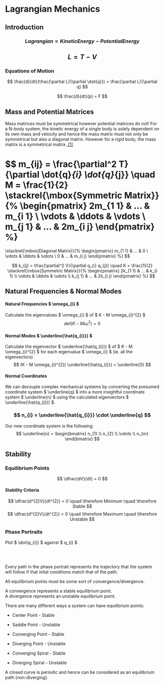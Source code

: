 # Lagrangian Mechanics

## Introduction

### $$ Lagrangian = Kinetic Energy - Potential Energy $$

## $$ L = T - V $$

### Equations of Motion
$$ \frac{d}{dt}(\frac{\partial L}{\partial \dot{q}}) = \frac{\partial L}{\partial q} $$

$$ \frac{d}{dt}(p) = F $$

## Mass and Potential Matrices

Mass matrices must be symmetrical however potential matrices do not! For a N-body system, the kinetic energy of a single body is solely dependent on its own mass and velocity and hence the mass matrix must not only be symmetrical but also a diagonal matrix. However for a rigid body, the mass matrix is a symmetrical matrix.[ [1] ](https://physics.stackexchange.com/questions/95627/can-a-mass-matrix-be-asymmetric)

$$
m_{ij} = \frac{\partial^2 T}{\partial \dot{q}_{i} \dot{q}_{j}}
\quad
M = \frac{1}{2}
\stackrel{\mbox{Symmetric Matrix}}{%
\begin{pmatrix}
2m_{1 1} & ... & m_{i 1} \\
\vdots & \ddots & \vdots \\ 
m_{j 1} & ... & 2m_{i j}
\end{pmatrix}
%}
= 
\stackrel{\mbox{Diagonal Matrix}}{%
\begin{pmatrix}
m_{1 1} & ... & 0 \\
\vdots & \ddots & \vdots \\ 
0 & ... & m_{i j}
\end{pmatrix}
%}
$$

$$ 
k_{ij} = \frac{\partial^2 V}{\partial q_{i} q_{j}}
\quad
K = \frac{1}{2}
\stackrel{\mbox{Symmetric Matrix}}{%
\begin{pmatrix}
2k_{1 1} & ... & k_{i 1} \\
\vdots & \ddots & \vdots \\ 
k_{j 1} & ... & 2k_{i j}
\end{pmatrix}
%}
$$

## Natural Frequencies & Normal Modes

#### Natural Frequencies $ \omega_{i} $ 
Calculate the eigenvalues $ \omega_{i} $ of $ K - M \omega_{i}^{2} $
$$ det(K - M \omega_{i}^{2}) = 0 $$

#### Normal Modes $ \underline{\hat{q_{i}}} $
Calculate the eigenvector $ \underline{\hat{q_{i}}} $ of $ K - M \omega_{i}^{2} $ for each eigenvalue $ \omega_{i} $ (ie. all the eigenvectors)
$$ (K - M \omega_{i}^{2}) \underline{\hat{q_{i}}} = \underline{0} $$

#### Normal Coordinates
We can decouple complex mechanical systems by converting the presumed coordinate system $ \underline{q} $ into a more insightful coordinate system $ \underline{n} $ using the calculated eigenvectors $ \underline{\hat{q_{i}}} $.

### $$ n_{i} = \underline{\hat{q_{i}}} \cdot \underline{q} $$
Our new coordinate system is the following:
$$ \underline{n} = \begin{bmatrix}
           n_{1} \\
           n_{2} \\
           \vdots \\
           n_{m}
         \end{bmatrix}
$$

## Stability

### Equilibrium Points
$$ \dfrac{dV}{dt} = 0 $$

#### Stability Criteria
$$ \dfrac{d^{2}V}{dt^{2}} > 0 \quad \therefore Minimum \quad \therefore Stable $$
$$ \dfrac{d^{2}V}{dt^{2}} < 0 \quad \therefore Maximum \quad \therefore Unstable $$

### Phase Portraits
Plot $ \dot{q_{i}} $ against $ q_{i} $

</br></br>

Every path in the phase portrait represents the trajectory that the system will follow if that inital conditions match that of the path. 

All equilibrium points must be some sort of convergence/divergence.

A convergence represents a stable equilibrium point.
</br>
A divergence represents an unstable equilibrium point.

There are many different ways a system can have equilibrium points:
* Center Point - Stable
* Saddle Point - Unstable

* Converging Point - Stable
* Diverging Point - Unstable

* Converging Spiral - Stable
* Diverging Spiral - Unstable

A closed curve is periodic and hence can be considered as an equilibrium path (non-diverging).
 
</br></br>

